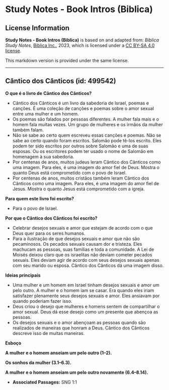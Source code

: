 # Study Notes - Book Intros (Biblica)

## License Information

**Study Notes - Book Intros (Biblica)** is based on and adapted from: _Biblica Study Notes_, [Biblica Inc.](https://www.biblica.com/), 2023, which is licensed under a [CC BY-SA 4.0 license](https://creativecommons.org/licenses/by-sa/4.0/legalcode.en).

This markdown version is provided under the same license.



--------------------------------

## Cântico dos Cânticos (id: 499542)

**O que é o livro de** **Cântico dos Cânticos?**

* Cântico dos Cânticos é um livro da sabedoria de Israel, poemas e canções. É uma coleção de canções e poemas sobre o amor sexual entre uma mulher e um homem.
* Os poemas são falados por pessoas diferentes. A mulher fala mais e o homem fala muitas vezes. Um grupo de mulheres e os irmãos da mulher também falam.
* Não se sabe ao certo quem escreveu essas canções e poemas. Não se sabe ao certo quando foram escritos. Salomão pode tê\-los escrito. Eles podem ter sido escritos por outros sobre Salomão e uma de suas esposas. Ou os escritores podem ter usado o nome de Salomão em homenagem à sua sabedoria.
* Por centenas de anos, muitos judeus leram Cântico dos Cânticos como uma imagem. Para eles, é uma imagem do amor fiel de Deus. Mostra o quanto Deus está comprometido com o povo de Israel.
* Por centenas de anos, muitos cristãos também leram Cântico dos Cânticos como uma imagem. Para eles, é uma imagem do amor fiel de Jesus. Mostra o quanto Jesus está comprometido com a igreja.

**Para quem este livro foi escrito?**

* Para o povo de Israel.

**Por que o Cântico dos Cânticos foi escrito?**

* Celebrar desejos sexuais e amor que estejam de acordo com o que Deus quer para os seres humanos.
* Para a ilustração de que desejos sexuais e amor que não são pecaminosos. Os pecados sexuais causam dor e tristeza. Eles machucam as pessoas, suas famílias e toda a comunidade. A Lei de Moisés deixou claro que os israelitas não deviam cometer pecados sexuais. Eles deviam agir de acordo com seus desejos sexuais apenas com seu marido ou esposa. Cântico dos Cânticos dá uma imagem disso.

**Ideias principais**

* Uma mulher e um homem em Israel tinham desejos sexuais e amor um pelo outro. A mulher e o homem iam se casar. Era quando eles iriam satisfazer plenamente seus desejos sexuais e amor. Eles ansiavam por quando poderiam fazer isso.
* Deus criou o desejo que mulheres e homens sentem de compartilhar o amor sexual. Deus dá esse desejo como um presente que abençoa as pessoas.
* Os desejos sexuais e o amor abençoam as pessoas quando são realizados de maneiras que honram a Deus. Cântico dos Cânticos descreve isso de muitas maneiras.

**Esboço**

**A mulher e o homem anseiam um pelo outro (1–2\).**

**Os sonhos da mulher (3\.1–6\.3\).**

**A mulher e o homem anseiam um pelo outro novamente (6\.4–8\.14\).**

* **Associated Passages:** SNG 1:1

